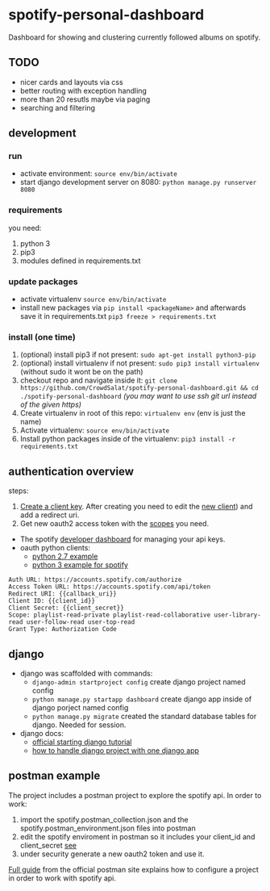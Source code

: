 # spotify-personal-dashboard

Dashboard for showing and clustering currently followed albums on spotify.

## TODO

- nicer cards and layouts via css
- better routing with exception handling
- more than 20 resutls maybe via paging
- searching and filtering

## development

### run

- activate environment: `source env/bin/activate`
- start django development server on 8080: `python manage.py runserver 8080`

### requirements

you need:

1. python 3
2. pip3 
3. modules defined in requirements.txt

### update packages

- activate virtualenv `source env/bin/activate`
- install new packages via `pip install <packageName>` and afterwards save it in requirements.txt `pip3 freeze > requirements.txt`

### install (one time)

1. (optional) install pip3 if not present: `sudo apt-get install python3-pip` 
2. (optional) install virtualenv if not present: `sudo pip3 install virtualenv` (without sudo it wont be on the path)
3. checkout repo and navigate inside it: `git clone https://github.com/CrowdSalat/spotify-personal-dashboard.git && cd ./spotify-personal-dashboard` *(you may want to use ssh git url instead of the given https)*
4. Create virtualenv in root of this repo: `virtualenv env` (env is just the name)
5. Activate virtualenv: `source env/bin/activate`
6. Install python packages inside of the virtualenv: `pip3 install -r requirements.txt`

## authentication overview

steps:

1. [Create a client key](https://developer.spotify.com/documentation/general/guides/app-settings/). After creating you need to edit the [new client](https://developer.spotify.com/dashboard/applications)) and add a redirect uri.
2. Get new oauth2 access token with the [scopes](https://developer.spotify.com/documentation/general/guides/scopes/#user-read-private) you need.
   
- The spotify [developer dashboard](https://developer.spotify.com/dashboard/login) for managing your api keys.
- oauth python clients:
  - [python 2.7 example](https://developer.byu.edu/docs/consume-api/use-api/oauth-20/oauth-20-python-sample-code) 
  - [python 3 example for spotify](https://gist.github.com/CrowdSalat/770bb1b5a1a8c892b37b7fd940a8e133)
 
```
Auth URL: https://accounts.spotify.com/authorize
Access Token URL: https://accounts.spotify.com/api/token
Redirect URI: {{callback_uri}}
Client ID: {{client_id}}
Client Secret: {{client_secret}}
Scope: playlist-read-private playlist-read-collaborative user-library-read user-follow-read user-top-read
Grant Type: Authorization Code
```

## django

- django was scaffolded with commands:  
  - `django-admin startproject config` create django project named config
  - `python manage.py startapp dashboard` create django app inside of django porject named config
  - `python manage.py migrate` created the standard database tables for django. Needed for session.
- django docs:
  - [official starting django tutorial](https://docs.djangoproject.com/en/3.0/intro/tutorial01/)
  - [how to handle django project with one django app](https://learndjango.com/tutorials/django-best-practices-projects-vs-apps)

## postman example

The project includes a postman project to explore the spotify api. In order to work:

1. import the spotify.postman_collection.json and the spotify.postman_environment.json files into postman
2. edit the spotify enviroment in postman so it includes your client_id and client_secret [see](#authentication)
3. under security generate a new oauth2 token and use it.

[Full guide](https://blog.postman.com/2016/11/09/generate-spotify-playlists-using-a-postman-collection/) from the official postman site explains how to configure a project in order to work with spotify api. 